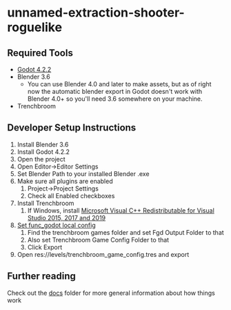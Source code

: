# unnamed-extraction-shooter-roguelike
## Required Tools
* [Godot 4.2.2](https://godotengine.org/download/archive/4.2.2-stable/)
* Blender 3.6
    * You can use Blender 4.0 and later to make assets, but as of right now the automatic blender export in Godot doesn't work with Blender 4.0+ so you'll need 3.6 somewhere on your machine.
* Trenchbroom

## Developer Setup Instructions
1) Install Blender 3.6
2) Install Godot 4.2.2
3) Open the project
4) Open Editor->Editor Settings
5) Set Blender Path to your installed Blender .exe
6) Make sure all plugins are enabled
    1) Project->Project Settings
    2) Check all Enabled checkboxes
7) Install Trenchbroom
    1) If Windows, install [Microsoft Visual C++ Redistributable for Visual Studio 2015, 2017 and 2019](https://aka.ms/vs/16/release/vc_redist.x64.exe)
8) [Set func_godot local config](https://func-godot.github.io/func_godot_docs/FuncGodot%20Manual/FuncGodot%20Manual.html)
    1) Find the trenchbroom games folder and set Fgd Output Folder to that
    2) Also set Trenchbroom Game Config Folder to that
    3) Click Export
9) Open res://levels/trenchbroom_game_config.tres and export
  
## Further reading
Check out the [docs](/docs/README.md) folder for more general information about how things work
